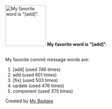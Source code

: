 <img src="https://my-badges.github.io/my-badges/favorite-word.png" alt="My favorite word is &quot;[add]&quot;." title="My favorite word is &quot;[add]&quot;." width="128">
<strong>My favorite word is &quot;[add]&quot;.</strong>
<br><br>

My favorite commit message words are:

1. [add] (used 746 times)
2. add (used 601 times)
3. [fix] (used 503 times)
4. update (used 476 times)
5. component (used 375 times)


Created by <a href="https://github.com/my-badges/my-badges">My Badges</a>